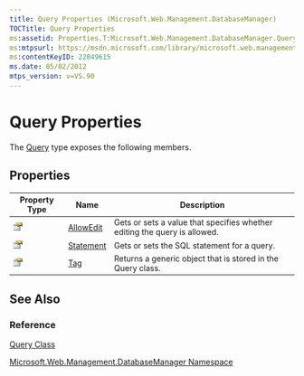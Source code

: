 ```yaml
---
title: Query Properties (Microsoft.Web.Management.DatabaseManager)
TOCTitle: Query Properties
ms:assetid: Properties.T:Microsoft.Web.Management.DatabaseManager.Query
ms:mtpsurl: https://msdn.microsoft.com/library/microsoft.web.management.databasemanager.query_properties(v=VS.90)
ms:contentKeyID: 22049615
ms.date: 05/02/2012
mtps_version: v=VS.90
---
```


# Query Properties

The [Query](query-class-microsoft-web-management-databasemanager.md) type exposes the following members.

## Properties

|Property Type|Name|Description|
|--- |--- |--- |
|![Public property](images/Dd565931.pubproperty(en-us,VS.90).gif "Public property")|[AllowEdit](query-allowedit-property-microsoft-web-management-databasemanager.md)|Gets or sets a value that specifies whether editing the query is allowed.|
|![Public property](images/Dd565931.pubproperty(en-us,VS.90).gif "Public property")|[Statement](query-statement-property-microsoft-web-management-databasemanager.md)|Gets or sets the SQL statement for a query.|
|![Public property](images/Dd565931.pubproperty(en-us,VS.90).gif "Public property")|[Tag](query-tag-property-microsoft-web-management-databasemanager.md)|Returns a generic object that is stored in the Query class.|

## See Also

### Reference

[Query Class](query-class-microsoft-web-management-databasemanager.md)

[Microsoft.Web.Management.DatabaseManager Namespace](microsoft-web-management-databasemanager-namespace.md)
